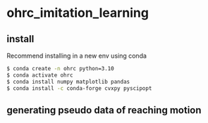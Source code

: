 # ohrc_imitation_learning


## install

Recommend installing in a new env using conda
```sh
$ conda create -n ohrc python=3.10
$ conda activate ohrc
$ conda install numpy matplotlib pandas
$ conda install -c conda-forge cvxpy pyscipopt
```

## generating pseudo data of reaching motion

